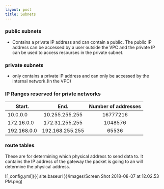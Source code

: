 ```yaml
---
layout: post
title: Subnets
---
```


### public subnets
- Contains a private IP address and can contain a public.  The public IP address can be accessed by a user outside the VPC and the private IP can be used to access resourses in the private subnet.

### private subnets

- only contains a private IP address and can only be accessed by the internal network.(In the VPC)

### IP Ranges reserved for privte networks

Start.   |End.    |Number of addresses
---|:---:|:---:
10.0.0.0	|10.255.255.255	|16777216
172.16.0.0|	172.31.255.255|	1048576
192.168.0.0|	192.168.255.255|	65536

### route tables

These are for determining which physical address to send data to.  It contains the IP address of the gateway the packet is going to an will determine the physical address.

![_config.yml]({{ site.baseurl }}/images/Screen Shot 2018-08-07 at 12.02.53 PM.png)
